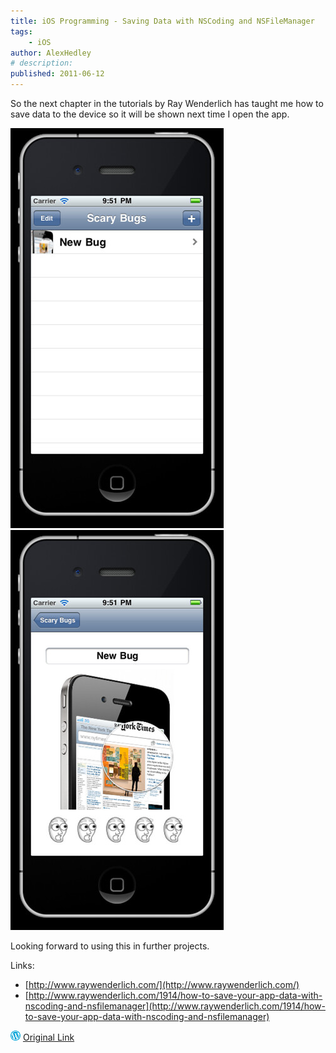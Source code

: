 ```yaml
---
title: iOS Programming - Saving Data with NSCoding and NSFileManager
tags:
    - iOS
author: AlexHedley
# description: 
published: 2011-06-12
---
```


So the next chapter in the tutorials by Ray Wenderlich has taught me how to save data to the device so it will be shown next time I open the app.

![](images/5826078066_7956c98c9d_z.jpg "Scary Bugs - Saved Table View")![](images/5826077788_042a58499f_z.jpg "Scary Bugs - Saved Detail View")

Looking forward to using this in further projects.

Links:

- [http://www.raywenderlich.com/](http://www.raywenderlich.com/)
- [http://www.raywenderlich.com/1914/how-to-save-your-app-data-with-nscoding-and-nsfilemanager](http://www.raywenderlich.com/1914/how-to-save-your-app-data-with-nscoding-and-nsfilemanager)

![Wordpress](../images/wordpress.png "Wordpress") [Original Link](https://alexhedley.wordpress.com/2011/06/12/ios-programming-saving-data-with-nscoding-and-nsfilemanager/)
